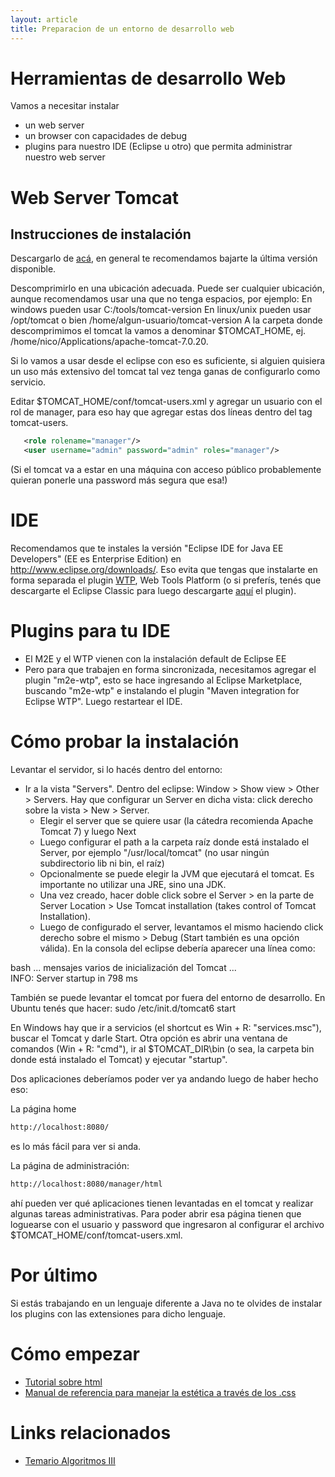 ```yaml
---
layout: article
title: Preparacion de un entorno de desarrollo web
---
```


# Herramientas de desarrollo Web

Vamos a necesitar instalar

-   un web server
-   un browser con capacidades de debug
-   plugins para nuestro IDE (Eclipse u otro) que permita administrar nuestro web server

# Web Server Tomcat

## Instrucciones de instalación

Descargarlo de [acá](http://tomcat.apache.org/index.html), en general te recomendamos bajarte la última versión disponible.

Descomprimirlo en una ubicación adecuada. Puede ser cualquier ubicación, aunque recomendamos usar una que no tenga espacios, por ejemplo: En windows pueden usar C:/tools/tomcat-version En linux/unix pueden usar /opt/tomcat o bien /home/algun-usuario/tomcat-version A la carpeta donde descomprimimos el tomcat la vamos a denominar $TOMCAT\_HOME, ej. /home/nico/Applications/apache-tomcat-7.0.20.

Si lo vamos a usar desde el eclipse con eso es suficiente, si alguien quisiera un uso más extensivo del tomcat tal vez tenga ganas de configurarlo como servicio.

Editar $TOMCAT\_HOME/conf/tomcat-users.xml y agregar un usuario con el rol de manager, para eso hay que agregar estas dos líneas dentro del tag tomcat-users.

```xml
   <role rolename="manager"/>
   <user username="admin" password="admin" roles="manager"/>
```   

(Si el tomcat va a estar en una máquina con acceso público probablemente quieran ponerle una password más segura que esa!)

<!-- -->

# IDE

Recomendamos que te instales la versión "Eclipse IDE for Java EE Developers" (EE es Enterprise Edition) en <http://www.eclipse.org/downloads/>. Eso evita que tengas que instalarte en forma separada el plugin [WTP](http://www.eclipse.org/webtools/), Web Tools Platform (o si preferís, tenés que descargarte el Eclipse Classic para luego descargarte [aquí](http://eclipse.org/webtools/releases/3.8.2/) el plugin).

# Plugins para tu IDE

-   El M2E y el WTP vienen con la instalación default de Eclipse EE
-   Pero para que trabajen en forma sincronizada, necesitamos agregar el plugin "m2e-wtp", esto se hace ingresando al Eclipse Marketplace, buscando "m2e-wtp" e instalando el plugin "Maven integration for Eclipse WTP". Luego restartear el IDE.

# Cómo probar la instalación

Levantar el servidor, si lo hacés dentro del entorno:

-   Ir a la vista "Servers". Dentro del eclipse: Window &gt; Show view &gt; Other &gt; Servers. Hay que configurar un Server en dicha vista: click derecho sobre la vista &gt; New &gt; Server.
    -   Elegir el server que se quiere usar (la cátedra recomienda Apache Tomcat 7) y luego Next
    -   Luego configurar el path a la carpeta raíz donde está instalado el Server, por ejemplo "/usr/local/tomcat" (no usar ningún subdirectorio lib ni bin, el raíz)
    -   Opcionalmente se puede elegir la JVM que ejecutará el tomcat. Es importante no utilizar una JRE, sino una JDK.
    -   Una vez creado, hacer doble click sobre el Server &gt; en la parte de Server Location &gt; Use Tomcat installation (takes control of Tomcat Installation).
    -   Luego de configurado el server, levantamos el mismo haciendo click derecho sobre el mismo &gt; Debug (Start también es una opción válida). En la consola del eclipse debería aparecer una línea como:

   bash
... mensajes varios de inicialización del Tomcat ...
INFO: Server startup in 798 ms
       
   
También se puede levantar el tomcat por fuera del entorno de desarrollo. En Ubuntu tenés que hacer: sudo /etc/init.d/tomcat6 start

En Windows hay que ir a servicios (el shortcut es Win + R: "services.msc"), buscar el Tomcat y darle Start. Otra opción es abrir una ventana de comandos (Win + R: "cmd"), ir al $TOMCAT\_DIR\\bin (o sea, la carpeta bin donde está instalado el Tomcat) y ejecutar "startup".

Dos aplicaciones deberíamos poder ver ya andando luego de haber hecho eso: 

La página home 

```html
http://localhost:8080/
```

es lo más fácil para ver si anda. 


La página de administración: 

```html
http://localhost:8080/manager/html
```

ahí pueden ver qué aplicaciones tienen levantadas en el tomcat y realizar algunas tareas administrativas. Para poder abrir esa página tienen que loguearse con el usuario y password que ingresaron al configurar el archivo $TOMCAT\_HOME/conf/tomcat-users.xml.

# Por último

Si estás trabajando en un lenguaje diferente a Java no te olvides de instalar los plugins con las extensiones para dicho lenguaje.

# Cómo empezar

-   [Tutorial sobre html](http://www.w3schools.com/html/)
-   [Manual de referencia para manejar la estética a través de los .css](http://www.w3schools.com/css/default.asp)

# Links relacionados

-  [Temario Algoritmos III](algo3-temario.html)
